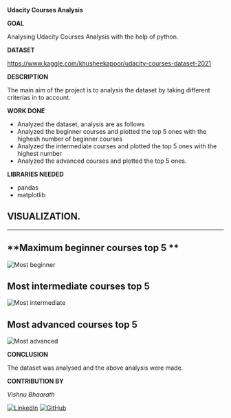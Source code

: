 **Udacity Courses Analysis**

  

**GOAL**

  
 Analysing Udacity Courses Analysis with the help of python.

  

**DATASET**

 https://www.kaggle.com/khusheekapoor/udacity-courses-dataset-2021

  

**DESCRIPTION**

  
The main aim of the project is to analysis the dataset by taking different criterias in to account.

  

**WORK DONE**

* Analyzed the dataset, analysis are as follows
* Analyzed the beginner courses and plotted the top 5 ones with the highesh number of beginner courses
* Analyzed the intermediate courses and plotted the top 5 ones with the highest number
* Analyzed the advanced courses and plotted the top 5 ones.

  


**LIBRARIES NEEDED**

* pandas
* matplotlib


  
  

## **VISUALIZATION.**
_________________________________________
## **Maximum beginner courses top 5 **
![Most beginner](../Images/beginner_course.png "Most beginner courses")

## **Most intermediate courses top 5**
![Most intermediate](../Images/intermediate_courses.png "Most intermediate courses")

## **Most advanced courses top 5**
![Most advanced](../Images/Advanced_courses.png "Most advanced courses")






**CONCLUSION**

  

The dataset was analysed and the above analysis were made.
  

**CONTRIBUTION BY**

*Vishnu Bhaarath*

  
[![LinkedIn](https://img.shields.io/badge/linkedin-%230077B5.svg?style=for-the-badge&logo=linkedin&logoColor=white)](https://www.linkedin.com/in/vishnu-bhaarath-bbb862176/) [![GitHub](https://img.shields.io/badge/github-%23121011.svg?style=for-the-badge&logo=github&logoColor=white)](https://github.com/VishnuBhaarath) 
